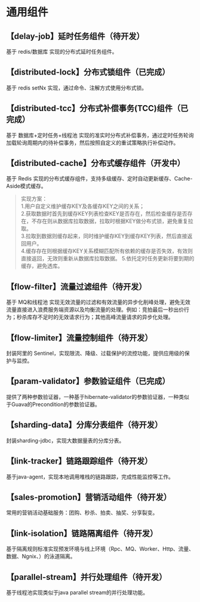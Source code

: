 # 通用组件
## 【delay-job】延时任务组件（待开发）
基于 redis/数据库 实现的分布式延时任务组件。

## 【distributed-lock】分布式锁组件（已完成）
基于 redis setNx 实现，通过命令、注解方式使用分布式锁。

## 【distributed-tcc】分布式补偿事务(TCC)组件（已完成）
基于 数据库+定时任务+线程池 实现的准实时分布式补偿事务，通过定时任务轮询加载轮询周期内的待补偿事务，然后按照自定义的重试策略执行补偿动作。

## 【distributed-cache】分布式缓存组件（开发中）
基于 Redis 实现的分布式缓存组件，支持多级缓存、定时自动更新缓存、Cache-Aside模式缓存。

> 实现方案：  
1.用户自定义维护缓存KEY及各缓存KEY之间的关系；  
2.获取数据时首先到缓存KEY列表检查KEY是否存在，然后检查缓存是否存在，不存在则从数据库拉取数据，拉取时根据KEY做分布式锁，避免重复拉取。  
3.拉取到数据则缓存起来，同时维护缓存KEY到缓存KEY列表，然后直接返回用户。  
4.缓存存在则根据缓存KEY关系模糊匹配所有依赖的缓存是否失效，有效则直接返回，无效则重新从数据库拉取数据。
5.依托定时任务更新将要到期的缓存，避免透库。

## 【flow-filter】流量过滤组件（待开发）
基于 MQ和线程池 实现无效流量的过滤和有效流量的异步化削峰处理，避免无效流量直接进入浪费服务端资源以及均衡流量的处理。例如：竞拍最后一秒出价行为；秒杀库存不足时的无效请求行为；其他高峰流量请求的异步化处理。

## 【flow-limiter】流量控制组件（待开发）
封装阿里的 Sentinel，实现限流、降级、过载保护的流控功能，提供应用级的保护与监控。

## 【param-validator】参数验证组件（已完成）
提供了两种参数验证器，一种基于hibernate-validator的参数验证器，一种类似于Guava的Precondition的参数验证器。

## 【sharding-data】分库分表组件（待开发）
封装sharding-jdbc，实现大数据量表的分库分表。

## 【link-tracker】链路跟踪组件（待开发）
基于java-agent，实现本地调用堆栈的链路跟踪，完成性能监控等工作。

## 【sales-promotion】营销活动组件（待开发）
常用的营销活动基础服务：团购、秒杀、拍卖、抽奖、分享裂变。

## 【link-isolation】链路隔离组件（待开发）
基于隔离规则标准实现预发环境与线上环境（Rpc、MQ、Worker、Http、流量、数据、Ngnix、）的泳道隔离。

## 【parallel-stream】并行处理组件（待开发）
基于线程池实现类似于java parallel stream的并行处理功能。

